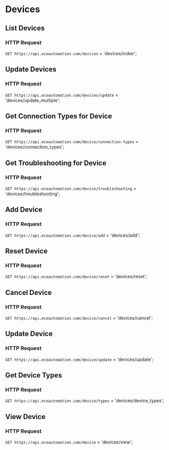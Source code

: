 # Devices
## List Devices
### HTTP Request

`GET https://api.ecoautomation.com/devices`
= 'devices/index';

## Update Devices
### HTTP Request

`GET https://api.ecoautomation.com/devices/update`
= 'devices/update_multiple';

## Get Connection Types for Device
### HTTP Request

`GET https://api.ecoautomation.com/device/connection-types`
= 'devices/connection_types';

## Get Troubleshooting for Device
### HTTP Request

`GET https://api.ecoautomation.com/device/troubleshooting`
= 'devices/troubleshooting';

## Add Device
### HTTP Request

`GET https://api.ecoautomation.com/device/add`
= 'devices/add';

## Reset Device
### HTTP Request

`GET https://api.ecoautomation.com/device/reset`
= 'devices/reset';

## Cancel Device
### HTTP Request

`GET https://api.ecoautomation.com/device/cancel`
= 'devices/cancel';

## Update Device
### HTTP Request

`GET https://api.ecoautomation.com/device/update`
= 'devices/update';

## Get Device Types
### HTTP Request

`GET https://api.ecoautomation.com/device/types`
= 'devices/device_types';

## View Device
### HTTP Request

`GET https://api.ecoautomation.com/device`
= 'devices/view';


